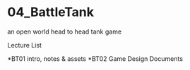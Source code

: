 # 04_BattleTank
an open world head to head tank game



Lecture List

*BT01 intro, notes & assets
*BT02 Game Design Documents
